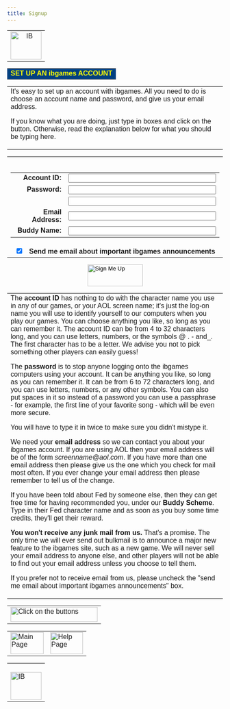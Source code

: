 ```yaml
---
title: Signup
---
```

<center>
  <font face="Arial,Helvetica">
    <table border="0" cellpadding="0" cellspacing="0">
      <tr>
        <td align="center" valign="top" rowspan="2">
          <img src="/images/iblogosmall.gif" alt="IB" width="72" height="65">
        </td>
      </tr>
    </table>
    <table border="0" cellpadding="10" cellspacing="10">
      <tr>
        <td bgcolor="#004080">
          <font color="#FFFF00" face="Arial,Helvetica">
            <strong>SET UP AN ibgames ACCOUNT</strong>
          </font>
        </td>
      </tr>
    </table>
    <table border="0" cellpadding="0" cellspacing="0" width="600">
      <tr>
        <td>
          It's easy to set up an account with ibgames. All you need to do is choose an account name and password, and give us your email address.
          <p>
            If you know what you are doing, just type in boxes and click on the button. Otherwise, read the explanation below for what you should be typing here.
          </p>
        </td>
      </tr>
    </table>
    <form method="POST">
      <table border="0">
        <tr>
          <td>
            <table border="0">
              <tr>
                <td align="right">
                  <b>Account ID:</b>
                </td>
                <td>
                  <input type="text" name="AccountID" size="40" maxlength="32">
                </td>
              </tr>
              <tr>
                <td align="right">
                  <b>Password:</b>
                </td>
                <td>
                  <input type="password" name="Password" size="40" maxlength="72">
                </td>
              </tr>
              <tr>
                &nbsp;
                <td>
                </td>
                <td>
                  <input type="password" name="PasswordConfirmation" size="40" maxlength="72">
                </td>
              <tr>
                <td align="right">
                  <b>Email Address:</b>
                </td>
                <td>
                  <input type="text" name="EmailAddress" size="40" maxlength="64">
                </td>
              <tr>
                <td align="right">
                  <b>Buddy Name:</b>
                </td>
                <td>
                  <input type="text" name="Buddy" size="40" maxlength="15">
                </td>
              </tr>
            </table>
          </td>
        </tr>
        <tr>
          <td align="center">
            <input type="checkbox" name="Newsletter" value="Y" checked>
            &nbsp;
            <b>Send me email about important ibgames announcements</b>
          </td>
        </tr>
      </table>
      <p>
        <input type="image" src="/images/buttons/signup.gif" alt="Sign Me Up" align=bottom border=0 height=51 width=129>
      </p>
    </form>
    <table border="0" cellpadding="0" cellspacing="0" width="600">
      <tr>
        <td>
          The <strong>account ID</strong> has nothing to do with the character name you use in any of our games, or your AOL screen name; it's just the log-on name you will use to identify yourself to our computers when you play our games. You can choose anything you like, so long as you can remember it. The account ID can be from 4 to 32 characters long, and you can use letters, numbers, or the symbols @ . - and_. The first character has to be a letter. We advise you not to pick something other players can easily guess!
          <p>
            The <strong>password</strong> is to stop anyone logging onto the ibgames computers using your account. It can be anything you like, so long as you can remember it. It can be from 6 to 72 characters long, and you can use letters, numbers, or any other symbols. You can also put spaces in it so instead of a password you can use a passphrase - for example, the first line of your favorite song - which will be even more secure.
          </p>
          <p>
            You will have to type it in twice to make sure you didn't mistype it.
          </p>
          <p>
            We need your <strong>email address</strong> so we can contact you about your ibgames account. If you are using AOL then your email address will be of the form <em>screenname@aol.com</em>. If you have more than one email address then please give us the one which you check for mail most often. If you ever change your email address then please remember to tell us of the change.
          <p>
            If you have been told about Fed by someone else, then they can get free time for having recommended you, under our <strong>Buddy Scheme</strong>. Type in their Fed character name and as soon as you buy some time credits, they'll get their reward.
          <p>
            <strong>You won't receive any junk mail from us.</strong> That's a promise. The only time we will ever send out bulkmail is to announce a major new feature to the ibgames site, such as a new game. We will never sell your email address to anyone else, and other players will not be able to find out your email address unless you choose to tell them.
          </p>
          <p>
            If you prefer not to receive email from us, please uncheck the "send me email about important ibgames announcements" box.
          </p>
        </td>
      </tr>
    </table>
    <table border="0" cellpadding="0" cellspacing="0">
      <tr>
        <td>
          <img src="/images/buttons/click.gif" alt="Click on the buttons" width="203" height="35">
        </td>
      </tr>
    </table>
    <table border="0" cellpadding="0" cellspacing="0">
      <tr>
        <td>
          <a href="/index.html">
            <img src="/images/buttons/small05.gif" alt="Main Page" border="0" width="77" height="51">
          </a>
        </td>
        <td colspan="2">
          <a href="https://web.archive.org/web/19990423052928id_/http://www.ibgames.net/help/index.html">
            <img src="/images/buttons/small19.gif" alt="Help Page" border="0" width="76" height="51">
          </a>
        </td>
      </tr>
    </table>
    <table border="0" cellpadding="0" cellspacing="0">
      <tr>
        <td>
          <br>
          <img src="/images/iblogosmall.gif" alt="IB" width="72" height="65">
        </td>
      </tr>
    </table>
  </font>
</center>
